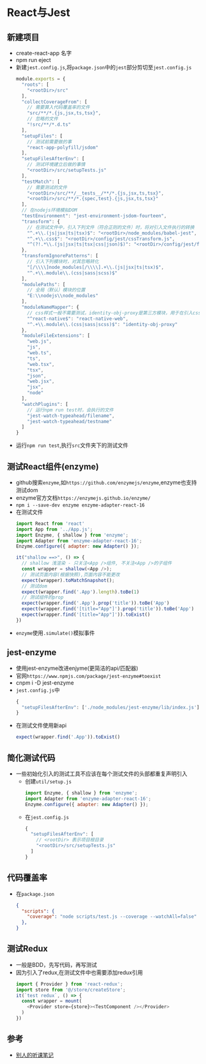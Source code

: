 # React与Jest

## 新建项目
- create-react-app 名字
- npm run eject
- 新建`jest.config.js`,将`package.json`中的`jest`部分剪切至`jest.config.js`
  ```js
  module.exports = {
    "roots": [
      "<rootDir>/src"
    ],
    "collectCoverageFrom": [
      // 需要算入代码覆盖率的文件
      "src/**/*.{js,jsx,ts,tsx}",
      // 忽略的文件
      "!src/**/*.d.ts"
    ],
    "setupFiles": [
      // 测试前需要做的事
      "react-app-polyfill/jsdom"
    ],
    "setupFilesAfterEnv": [
      // 测试环境建立后做的事情
      "<rootDir>/src/setupTests.js"
    ],
    "testMatch": [
      // 需要测试的文件
      "<rootDir>/src/**/__tests__/**/*.{js,jsx,ts,tsx}",
      "<rootDir>/src/**/*.{spec,test}.{js,jsx,ts,tsx}"
    ],
    // 在nodejs环境模拟DOM
    "testEnvironment": "jest-environment-jsdom-fourteen",
    "transform": {
      // 在测试文件中，引入下列文件（符合正则的文件）时，将对引入文件执行的转换
      "^.+\\.(js|jsx|ts|tsx)$": "<rootDir>/node_modules/babel-jest",
      "^.+\\.css$": "<rootDir>/config/jest/cssTransform.js",
      "^(?!.*\\.(js|jsx|ts|tsx|css|json)$)": "<rootDir>/config/jest/fileTransform.js"
    },
    "transformIgnorePatterns": [
      // 引入下列模块时，对其忽略转化
      "[/\\\\]node_modules[/\\\\].+\\.(js|jsx|ts|tsx)$",
      "^.+\\.module\\.(css|sass|scss)$"
    ],
    "modulePaths": [
      // 全局（默认）模块的位置
      "E:\\nodejs\\node_modules"
    ],
    "moduleNameMapper": {
      // css样式一般不需要测试，identity-obj-proxy是第三方模块，用于在引入css文件时
      "^react-native$": "react-native-web",
      "^.+\\.module\\.(css|sass|scss)$": "identity-obj-proxy"
    },
    "moduleFileExtensions": [
      "web.js",
      "js",
      "web.ts",
      "ts",
      "web.tsx",
      "tsx",
      "json",
      "web.jsx",
      "jsx",
      "node"
    ],
    "watchPlugins": [
      // 运行npm run test时，会执行的文件
      "jest-watch-typeahead/filename",
      "jest-watch-typeahead/testname"
    ]
  }
  ```
- 运行`npm run test`,执行`src`文件夹下的测试文件

## 测试React组件(enzyme)
- github搜索`enzyme`,如`https://github.com/enzymejs/enzyme`,enzyme也支持测试dom
- enzyme官方文档`https://enzymejs.github.io/enzyme/`
- `npm i --save-dev enzyme enzyme-adapter-react-16`
- 在测试文件
  ```js
  import React from 'react'
  import App from '../App.js';
  import Enzyme, { shallow } from 'enzyme';
  import Adapter from 'enzyme-adapter-react-16';
  Enzyme.configure({ adapter: new Adapter() });

  it("shallow ==>", () => {
    // shallow 浅渲染 - 只关注<App />组件, 不关注<App />的子组件
    const wrapper = shallow(<App />);
    // 测试页面内容(根据快照),页面内容不能更改
    expect(wrapper).toMatchSnapshot();
    // 测试dom
    expect(wrapper.find('.App').length).toBe(1)
    // 测试组件的prop
    expect(wrapper.find('.App').prop('title')).toBe('App')
    expect(wrapper.find('[title="App"]').prop('title')).toBe('App')
    expect(wrapper.find('[title="App"]')).toExist()
  })
  ```
- `enzyme`使用`.simulate()`模拟事件

## jest-enzyme
- 使用jest-enzyme改进enjyme(更简洁的api/匹配器)
- 官网`https://www.npmjs.com/package/jest-enzyme#toexist`
- cnpm i -D jest-enzyme
- `jest.config.js`中
  ```js
  {
    "setupFilesAfterEnv": ['./node_modules/jest-enzyme/lib/index.js'],
  }
  ```
- 在测试文件使用新api
  ```js
  expect(wrapper.find('.App')).toExist()
  ```

## 简化测试代码
- 一些初始化引入的测试工具不应该在每个测试文件的头部都重复声明引入
  * 创建`util/setup.js`
    ```js
    import Enzyme, { shallow } from 'enzyme';
    import Adapter from 'enzyme-adapter-react-16';
    Enzyme.configure({ adapter: new Adapter() });
    ```
  * 在`jest.config.js`
    ```js
    {
      "setupFilesAfterEnv": [
        // <rootDir> 表示项目根目录
        "<rootDir>/src/setupTests.js"
      ]
    }
    ```

## 代码覆盖率
- 在`package.json`
  ```json
  {
    "scripts": {
      "coverage": "node scripts/test.js --coverage --watchAll=false"
    },
  }
  ```

## 测试Redux
- 一般是BDD，先写代码，再写测试
- 因为引入了redux,在测试文件中也需要添加redux引用
  ```js
  import { Provider } from 'react-redux';
  import store from '@/store/createStore';
  it(`test redux`, () => {
    const wrapper = mount(
      <Provider store={store}><TestComponent /></Provider>
    )
  })
  ```

## 参考
- [别人的听课笔记](https://www.dazhuanlan.com/2019/11/08/5dc4590109202/?__cf_chl_jschl_tk__=175d81ae7dc4536611eb27fc07cfd1b8bbe0d4ff-1584427427-0-ARRAsEZBMOgTxlMbespYW0dy4JG6eRlA5p0J029YMSWGQWjUoSGwVzrgmd-cRlbYHJ8G8zHrYubkD5DUj7ACEyYdvIBsbNzWhnmr8v_70rOJBEVmYMyGmEe8M3ETJmrbvy-VdpNH5_eCRk5jLN63bcvp50HCgVxUcBsWfCsWLjxqpzCvyrJS1bBeeZG0sR11exvSAH_E4VxoVARFqmAe8NJZkW4PD2wDJfA5D-QcHBWdr3bnEtQP8fx5xnErXRUV2I92fXREFDa7MP3dX9z4YnuPRl0jEgkqN8B6eAKkV5IUVFAhU2j2n1CA_fPpERPBcA)